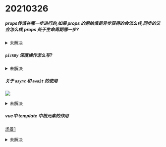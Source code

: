 # 20210326
##### props传值在哪一步进行的,如果 props 的原始值是异步获得的会怎么样,同步的又会怎么样,props 处于生命周期哪一步?

<details>
<summary>未解决</summary>

<!--请在此输入内容-->

</details>


##### `pickBy` 深度操作怎么写?

<details>
<summary>未解决</summary>

<!--请在此输入内容-->

</details>

##### 关于 `async` 和 `await` 的使用

![](https://er-1253891782.cos.ap-guangzhou.myqcloud.com/picture/Snipaste_2021-03-29_10-46-49.png)

<details>
<summary>未解决</summary>

<!--请在此输入内容-->

</details>


##### vue中 template 中根元素的作用

[场景1](https://gist.github.com/wuzhidexiaoming/8f6de01b51d5d65325dad92ab57e5940)

<details>
<summary>未解决</summary>

<!--请在此输入内容-->

</details>


